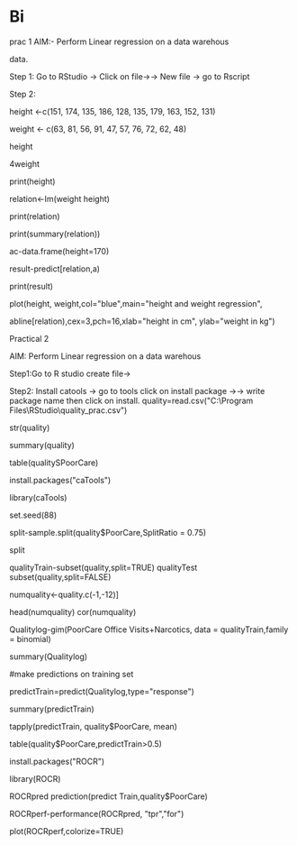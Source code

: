 # Bi

prac 1
AIM:- Perform Linear regression on a data warehous

data.

Step 1: Go to RStudio -> Click on file→→ New file -> go to Rscript

Step 2:

height <-c(151, 174, 135, 186, 128, 135, 179, 163, 152, 131)

weight <- c(63, 81, 56, 91, 47, 57, 76, 72, 62, 48)

height

4weight

print(height)

relation<-Im(weight height)

print(relation)

print(summary(relation))

ac-data.frame(height=170)

result-predict[relation,a)

print(result)

plot(height, weight,col="blue",main="height and weight regression",

abline[relation),cex=3,pch=16,xlab="height in cm", ylab="weight in kg")








Practical 2

AIM: Perform Linear regression on a data warehous

Step1:Go to R studio create file→

Step2: Install catools → go to tools click on install package →→ write package name then click on install. quality=read.csv("C:\\Program Files\\RStudio\\quality_prac.csv")

str(quality)

summary(quality)

table(qualitySPoorCare)

install.packages("caTools")

library(caTools)

set.seed(88)

split-sample.split(quality$PoorCare,SplitRatio = 0.75)

split

qualityTrain-subset(quality,split=TRUE) qualityTest subset(quality,split=FALSE)

numquality<-quality.c(-1,-12)]

head(numquality) cor(numquality)

Qualitylog-gim(PoorCare Office Visits+Narcotics, data = qualityTrain,family = binomial)

summary(Qualitylog)

#make predictions on training set

predictTrain=predict(Qualitylog,type="response")

summary(predictTrain)

tapply(predictTrain, quality$PoorCare, mean)

table(quality$PoorCare,predictTrain>0.5)

install.packages("ROCR")

library(ROCR)

ROCRpred prediction(predict Train,quality$PoorCare)

ROCRperf-performance(ROCRpred, "tpr","for")

plot(ROCRperf,colorize=TRUE)






